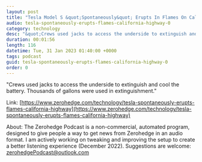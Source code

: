 ```yaml
---
layout: post
title: "Tesla Model S &quot;Spontaneously&quot; Erupts In Flames On California Highway"
audio: tesla-spontaneously-erupts-flames-california-highway-0
category: technology
desc: "&quot;Crews used jacks to access the underside to extinguish and cool the battery. Thousands of gallons were used in extinguishment.&quot; "
duration: 00:01:56
length: 116
datetime: Tue, 31 Jan 2023 01:40:00 +0000
tags: podcast
guid: tesla-spontaneously-erupts-flames-california-highway-0
order: 0
---
```

&quot;Crews used jacks to access the underside to extinguish and cool the battery. Thousands of gallons were used in extinguishment.&quot; 

Link: [https://www.zerohedge.com/technology/tesla-spontaneously-erupts-flames-california-highway](https://www.zerohedge.com/technology/tesla-spontaneously-erupts-flames-california-highway)

About: The Zerohedge Podcast is a non-commercial, automated program, designed to give people a way to get news from Zerohedge in an audio format.  I am actively working on tweaking and improving the setup to create a better listening experience (December 2022).  Suggestions are welcome: [zerohedgePodcast@outlook.com](mailto:zerohedgePodcast@outlook.com)